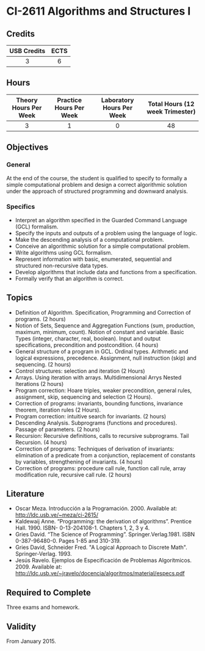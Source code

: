 # CI-2611 Algorithms and Structures I

## Credits

| USB Credits | ECTS |
|:-----------:|:----:|
|      3      |   6  |

## Hours

| Theory Hours Per Week | Practice Hours Per Week | Laboratory Hours Per Week | Total Hours (12 week Trimester) |
|:---------------------:|:-----------------------:|:-------------------------:|:-------------------------------:|
|           3           |            1            |             0             |                48               |

## Objectives

### General

At the end of the course, the student is qualified to specify to formally a simple computational problem and design a correct algorithmic solution under the approach of structured programming and downward analysis.

### Specifics

* Interpret an algorithm specified in the Guarded Command Language (GCL) formalism.
* Specify the inputs and outputs of a problem using the language of logic.
* Make the descending analysis of a computational problem.
* Conceive an algorithmic solution for a simple computational problem.
* Write algorithms using GCL formalism.
* Represent information with basic, enumerated, sequential and structured non-recursive data types.
* Develop algorithms that include data and functions from a specification.
* Formally verify that an algorithm is correct.

## Topics

* Definition of Algorithm. Specification, Programming and Correction of programs. (2 hours)
* Notion of Sets, Sequence and Aggregation Functions (sum, production, maximum, minimum, count). Notion of constant and variable. Basic Types (integer, character, real, boolean). Input and output specifications, precondition and postcondition. (4 hours)
* General structure of a program in GCL. Ordinal types. Arithmetic and logical expressions, precedence. Assignment, null instruction (skip) and sequencing. (2 hours)
* Control structures: selection and iteration (2 Hours)
* Arrays. Using iteration with arrays. Multidimensional Arrys Nested Iterations (2 hours)
* Program correction: Hoare triples, weaker precondition, general rules, assignment, skip, sequencing and selection (2 Hours).
* Correction of programs: invariants, bounding functions, invariance theorem, iteration rules (2 Hours).
* Program correction: intuitive search for invariants. (2 hours)
* Descending Analysis. Subprograms (functions and procedures). Passage of parameters. (2 hours)
* Recursion: Recursive definitions, calls to recursive subprograms. Tail Recursion. (4 hours)
* Correction of programs: Techniques of derivation of invariants: elimination of a predicate from a conjunction, replacement of constants by variables, strengthening of invariants. (4 hours)
* Correction of programs: procedure call rule, function call rule, array modification rule, recursive call rule. (2 hours)

## Literature

* Oscar Meza. Introducción a la Programación. 2000. Available at: <http://ldc.usb.ve/~meza/ci-2615/>
* Kaldewaij Anne. “Programming: the derivation of algorithms”. Prentice Hall. 1990. ISBN- 0-13-204108-1. Chapters 1, 2, 3 y 4.
* Gries David. “The Science of Programming”. Springer.Verlag.1981. ISBN 0-387-96480-0. Pages 1-85 and 310-319.
* Gries David, Schneider Fred. "A Logical Approach to Discrete Math". Springer-Verlag. 1993.
* Jesús Ravelo. Ejemplos de Especificación de Problemas Algorítmicos. 2009. Available at: <http://ldc.usb.ve/~jravelo/docencia/algoritmos/material/especs.pdf>

## Required to Complete

Three exams and homework.

## Validity

From January 2015.
